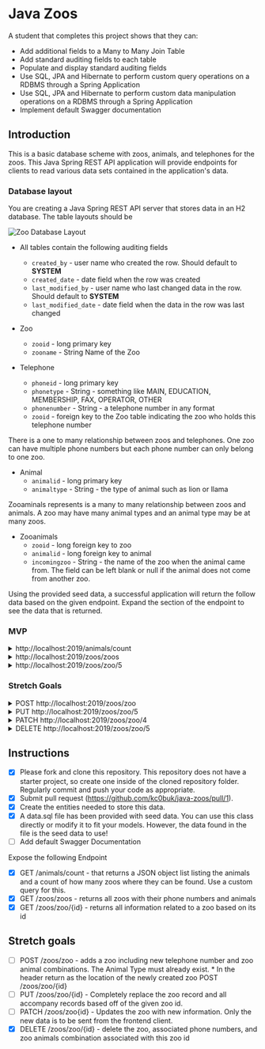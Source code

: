 # Java Zoos

A student that completes this project shows that they can:

* Add additional fields to a Many to Many Join Table
* Add standard auditing fields to each table
* Populate and display standard auditing fields
* Use SQL, JPA and Hibernate to perform custom query operations on a RDBMS through a Spring Application
* Use SQL, JPA and Hibernate to perform custom data manipulation operations on a RDBMS through a Spring Application
* Implement default Swagger documentation

## Introduction

This is a basic database scheme with zoos, animals, and telephones for the zoos. This Java Spring REST API application will provide endpoints for clients to read various data sets contained in the application's data.

### Database layout

You are creating a Java Spring REST API server that stores data in an H2 database. The table layouts should be

![Zoo Database Layout](zoodb_mvp.png)

* All tables contain the following auditing fields
  * `created_by` - user name who created the row. Should default to **SYSTEM**
  * `created_date` - date field when the row was created
  * `last_modified_by` - user name who last changed data in the row. Should default to **SYSTEM**
  * `last_modified_date` - date field when the data in the row was last changed

* Zoo
  * `zooid` - long primary key
  * `zooname` - String Name of the Zoo

* Telephone
  * `phoneid` - long primary key
  * `phonetype` - String - something like MAIN, EDUCATION, MEMBERSHIP, FAX, OPERATOR, OTHER
  * `phonenumber` - String - a telephone number in any format
  * `zooid` - foreign key to the Zoo table indicating the zoo who holds this telephone number
  
There is a one to many relationship between zoos and telephones. One zoo can have multiple phone numbers but each phone number can only belong to one zoo.

* Animal
  * `animalid` - long primary key
  * `animaltype` - String - the type of animal such as lion or llama

Zooaminals represents is a many to many relationship between zoos and animals. A zoo may have many animal types and an animal type may be at many zoos.

* Zooanimals
  * `zooid` - long foreign key to zoo
  * `animalid` - long foreign key to animal
  * `incomingzoo` - String - the name of the zoo when the animal came from. The field can be left blank or null if the animal does not come from another zoo.

Using the provided seed data, a successful application will return the follow data based on the given endpoint. Expand the section of the endpoint to see the data that is returned.

### MVP

<details>
<summary>http://localhost:2019/animals/count</summary>

```JSON
[
    {
        "animaltype": "bear",
        "animalid": 2,
        "countzoos": 3
    },
    {
        "animaltype": "lion",
        "animalid": 1,
        "countzoos": 3
    },
    {
        "animaltype": "llama",
        "animalid": 6,
        "countzoos": 1
    },
    {
        "animaltype": "monkey",
        "animalid": 3,
        "countzoos": 0
    },
    {
        "animaltype": "penguin",
        "animalid": 4,
        "countzoos": 0
    },
    {
        "animaltype": "tiger",
        "animalid": 5,
        "countzoos": 1
    },
    {
        "animaltype": "turtle",
        "animalid": 7,
        "countzoos": 1
    }
]
```

</details>

<details>
<summary>http://localhost:2019/zoos/zoos</summary>

```JSON
[
    {
        "zooid": 1,
        "zooname": "Gladys Porter Zoo",
        "telephones": [
            {
                "phoneid": 1,
                "phonetype": "MAIN",
                "phonenumber": "555-555-5555"
            },
            {
                "phoneid": 2,
                "phonetype": "EDUCATION",
                "phonenumber": "555-555-1234"
            },
            {
                "phoneid": 3,
                "phonetype": "MEMBERSHIP",
                "phonenumber": "555-555-4321"
            }
        ],
        "animals": [
            {
                "animal": {
                    "animalid": 1,
                    "animaltype": "lion"
                },
                "incomingzoo": "Point Defiance Zoo"
            },
            {
                "animal": {
                    "animalid": 2,
                    "animaltype": "bear"
                },
                "incomingzoo": "Point Defiance Zoo"
            }
        ]
    },
    {
        "zooid": 2,
        "zooname": "Point Defiance Zoo",
        "telephones": [],
        "animals": [
            {
                "animal": {
                    "animalid": 2,
                    "animaltype": "bear"
                },
                "incomingzoo": "Gladys Porter Zoo"
            }
        ]
    },
    {
        "zooid": 3,
        "zooname": "San Diego Zoo",
        "telephones": [
            {
                "phoneid": 5,
                "phonetype": "MAIN",
                "phonenumber": "555-123-5555"
            }
        ],
        "animals": [
            {
                "animal": {
                    "animalid": 1,
                    "animaltype": "lion"
                },
                "incomingzoo": "Gladys Porter Zoo"
            },
            {
                "animal": {
                    "animalid": 2,
                    "animaltype": "bear"
                },
                "incomingzoo": "Point Defiance Zoo"
            }
        ]
    },
    {
        "zooid": 4,
        "zooname": "San Antonio Zoo",
        "telephones": [
            {
                "phoneid": 4,
                "phonetype": "MAIN",
                "phonenumber": "123-555-5555"
            }
        ],
        "animals": []
    },
    {
        "zooid": 5,
        "zooname": "Smithsonian National Zoo",
        "telephones": [],
        "animals": [
            {
                "animal": {
                    "animalid": 7,
                    "animaltype": "turtle"
                },
                "incomingzoo": "San Diego Zoo"
            },
            {
                "animal": {
                    "animalid": 6,
                    "animaltype": "llama"
                },
                "incomingzoo": "Gladys Porter Zoo"
            },
            {
                "animal": {
                    "animalid": 5,
                    "animaltype": "tiger"
                },
                "incomingzoo": "Gladys Porter Zoo"
            },
            {
                "animal": {
                    "animalid": 1,
                    "animaltype": "lion"
                },
                "incomingzoo": "Gladys Porter Zoo"
            }
        ]
    }
]
```

</details>

<details>
<summary>http://localhost:2019/zoos/zoo/5</summary>

```JSON
{
    "zooid": 5,
    "zooname": "Smithsonian National Zoo",
    "telephones": [],
    "animals": [
        {
            "animal": {
                "animalid": 7,
                "animaltype": "turtle"
            },
            "incomingzoo": "San Diego Zoo"
        },
        {
            "animal": {
                "animalid": 6,
                "animaltype": "llama"
            },
            "incomingzoo": "Gladys Porter Zoo"
        },
        {
            "animal": {
                "animalid": 5,
                "animaltype": "tiger"
            },
            "incomingzoo": "Gladys Porter Zoo"
        },
        {
            "animal": {
                "animalid": 1,
                "animaltype": "lion"
            },
            "incomingzoo": "Gladys Porter Zoo"
        }
    ]
}
```

</details>

### Stretch Goals

<details>
<summary>POST http://localhost:2019/zoos/zoo</summary>

DATA

```JSON
{
    "zooname": "Lambda Llama School Zoo",
    "telephones": [
            {
                "phonetype": "OTHER",
                "phonenumber": "555-555-5555"
            },
            {
                "phonetype": "EDUCATION",
                "phonenumber": "555-555-1234"
            }
        ],
    "animals": [
        {
            "animal": {
                "animalid": 1
            },
            "incomingzoo": "San Diego Zoo"
        },
        {
            "animal": {
                "animalid": 2
            },
            "incomingzoo": "Gladys Porter Zoo"
        },
        {
            "animal": {
                "animalid": 3,
                "animaltype": "tiger"
            }
        }
    ]
}
```

OUTPUT

```TEXT
No Body Data

Location Header: http://localhost:2019/zoos/zoo/10
Status 201 Created
```

</details>

<details>
<summary>PUT http://localhost:2019/zoos/zoo/5</summary>

DATA

```JSON
{
    "zooname": "The Best Zoo",
    "telephones": [
            {
                "phonetype": "OTHER",
                "phonenumber": "555-555-5555"
            }
        ],
    "animals": [
        {
            "animal": {
                "animalid": 3
            },
            "incomingzoo": "San Diego Zoo"
        },
        {
            "animal": {
                "animalid": 5
            },
            "incomingzoo": "Gladys Porter Zoo"
        },
        {
            "animal": {
                "animalid": 7,
                "animaltype": "tiger"
            }
        }
    ]
}
```

OUTPUT

```TEXT
No Body Text

Status OK
```

</details>

<details>
<summary>PATCH http://localhost:2019/zoos/zoo/4</summary>

DATA

```JSON
{
     "telephones": [
            {
                "phonetype": "OTHER",
                "phonenumber": "555-555-5555"
            }
        ]
}
```

OUTPUT

```TEXT
No Body Data

Status OK
```

</details>

<details>
<summary>DELETE http://localhost:2019/zoos/zoo/5</summary>

OUTPUT

```TEXT
No Body Data

Status OK
```

</details>

## Instructions

* [x] Please fork and clone this repository. This repository does not have a starter project, so create one inside of the cloned repository folder. Regularly commit and push your code as appropriate.
* [x] Submit pull request (https://github.com/kc0buk/java-zoos/pull/1).
* [x] Create the entities needed to store this data.
* [x] A data.sql file has been provided with seed data. You can use this class directly or modify it to fit your models. However, the data found in the file is the seed data to use!
* [ ] Add default Swagger Documentation

Expose the following Endpoint

* [x] GET /animals/count -  that returns a JSON object list listing the animals and a count of how many zoos where they can be found. Use a custom query for this.
* [x] GET /zoos/zoos - returns all zoos with their phone numbers and animals
* [x] GET /zoos/zoo/{id} - returns all information related to a zoo based on its id

## Stretch goals

* [ ] POST /zoos/zoo - adds a zoo including new telephone number and zoo animal combinations. The Animal Type must already exist.  * In the header return as the location of the newly created zoo POST /zoos/zoo/{id}
* [ ] PUT /zoos/zoo/{id} - Completely replace the zoo record and all accompany records based off of the given zoo id.
* [ ] PATCH /zoos/zoo{id} - Updates the zoo with new information. Only the new data is to be sent from the frontend client.
* [x] DELETE /zoos/zoo/{id} - delete the zoo, associated phone numbers, and zoo animals combination associated with this zoo id
